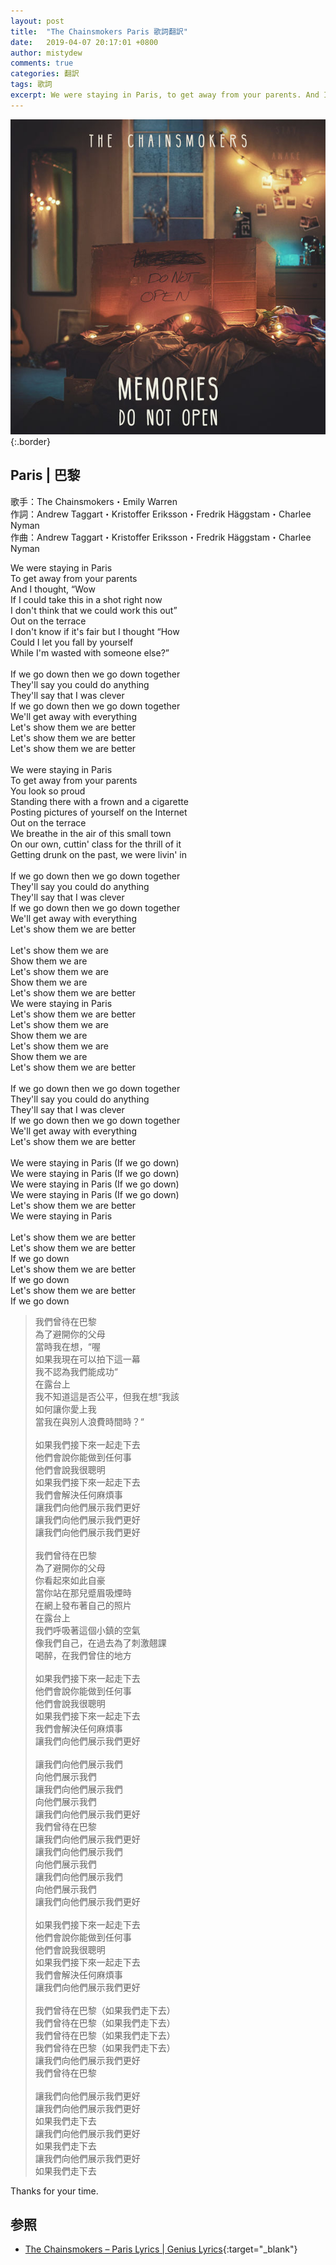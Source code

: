 ```yaml
---
layout: post
title:  "The Chainsmokers Paris 歌詞翻訳"
date:   2019-04-07 20:17:01 +0800
author: mistydew
comments: true
categories: 翻訳
tags: 歌詞
excerpt: We were staying in Paris, to get away from your parents. And I thought, “Wow if I could take this in a shot right now, I don't think that we could work this out”. Out on the terrace. I don't know if it's fair but I thought “How could I let you fall by yourself, while I'm wasted with someone else?”
---
```

![MEMORIES DO NOT OPEN](/images/cover/misc/MEMORIES%20DO%20NOT%20OPEN.jpg){:.border}

## Paris | 巴黎

歌手：The Chainsmokers・Emily Warren<br>
作詞：Andrew Taggart・Kristoffer Eriksson・Fredrik Häggstam・Charlee Nyman<br>
作曲：Andrew Taggart・Kristoffer Eriksson・Fredrik Häggstam・Charlee Nyman

<div class="lyric-original">
<p>
We were staying in Paris<br>
To get away from your parents<br>
And I thought, “Wow<br>
If I could take this in a shot right now<br>
I don't think that we could work this out”<br>
Out on the terrace<br>
I don't know if it's fair but I thought “How<br>
Could I let you fall by yourself<br>
While I'm wasted with someone else?”<br>
<br>
If we go down then we go down together<br>
They'll say you could do anything<br>
They'll say that I was clever<br>
If we go down then we go down together<br>
We'll get away with everything<br>
Let's show them we are better<br>
Let's show them we are better<br>
Let's show them we are better<br>
<br>
We were staying in Paris<br>
To get away from your parents<br>
You look so proud<br>
Standing there with a frown and a cigarette<br>
Posting pictures of yourself on the Internet<br>
Out on the terrace<br>
We breathe in the air of this small town<br>
On our own, cuttin' class for the thrill of it<br>
Getting drunk on the past, we were livin' in<br>
<br>
If we go down then we go down together<br>
They'll say you could do anything<br>
They'll say that I was clever<br>
If we go down then we go down together<br>
We'll get away with everything<br>
Let's show them we are better<br>
<br>
Let's show them we are<br>
Show them we are<br>
Let's show them we are<br>
Show them we are<br>
Let's show them we are better<br>
We were staying in Paris<br>
Let's show them we are better<br>
Let's show them we are<br>
Show them we are<br>
Let's show them we are<br>
Show them we are<br>
Let's show them we are better<br>
<br>
If we go down then we go down together<br>
They'll say you could do anything<br>
They'll say that I was clever<br>
If we go down then we go down together<br>
We'll get away with everything<br>
Let's show them we are better<br>
<br>
We were staying in Paris (If we go down)<br>
We were staying in Paris (If we go down)<br>
We were staying in Paris (If we go down)<br>
We were staying in Paris (If we go down)<br>
Let's show them we are better<br>
We were staying in Paris<br>
<br>
Let's show them we are better<br>
Let's show them we are better<br>
If we go down<br>
Let's show them we are better<br>
If we go down<br>
Let's show them we are better<br>
If we go down
</p>
</div>

<div class="lyric-translation">
<blockquote>
我們曾待在巴黎<br>
為了避開你的父母<br>
當時我在想，“喔<br>
如果我現在可以拍下這一幕<br>
我不認為我們能成功“<br>
在露台上<br>
我不知道這是否公平，但我在想“我該<br>
如何讓你愛上我<br>
當我在與別人浪費時間時？“<br>
<br>
如果我們接下來一起走下去<br>
他們會說你能做到任何事<br>
他們會說我很聰明<br>
如果我們接下來一起走下去<br>
我們會解決任何麻煩事<br>
讓我們向他們展示我們更好<br>
讓我們向他們展示我們更好<br>
讓我們向他們展示我們更好<br>
<br>
我們曾待在巴黎<br>
為了避開你的父母<br>
你看起來如此自豪<br>
當你站在那兒蹙眉吸煙時<br>
在網上發布著自己的照片<br>
在露台上<br>
我們呼吸著這個小鎮的空氣<br>
像我們自己，在過去為了刺激翹課<br>
喝醉，在我們曾住的地方<br>
<br>
如果我們接下來一起走下去<br>
他們會說你能做到任何事<br>
他們會說我很聰明<br>
如果我們接下來一起走下去<br>
我們會解決任何麻煩事<br>
讓我們向他們展示我們更好<br>
<br>
讓我們向他們展示我們<br>
向他們展示我們<br>
讓我們向他們展示我們<br>
向他們展示我們<br>
讓我們向他們展示我們更好<br>
我們曾待在巴黎<br>
讓我們向他們展示我們更好<br>
讓我們向他們展示我們<br>
向他們展示我們<br>
讓我們向他們展示我們<br>
向他們展示我們<br>
讓我們向他們展示我們更好<br>
<br>
如果我們接下來一起走下去<br>
他們會說你能做到任何事<br>
他們會說我很聰明<br>
如果我們接下來一起走下去<br>
我們會解決任何麻煩事<br>
讓我們向他們展示我們更好<br>
<br>
我們曾待在巴黎（如果我們走下去）<br>
我們曾待在巴黎（如果我們走下去）<br>
我們曾待在巴黎（如果我們走下去）<br>
我們曾待在巴黎（如果我們走下去）<br>
讓我們向他們展示我們更好<br>
我們曾待在巴黎<br>
<br>
讓我們向他們展示我們更好<br>
讓我們向他們展示我們更好<br>
如果我們走下去<br>
讓我們向他們展示我們更好<br>
如果我們走下去<br>
讓我們向他們展示我們更好<br>
如果我們走下去
</blockquote>
</div>

Thanks for your time.

## 参照

* [The Chainsmokers – Paris Lyrics \| Genius Lyrics](https://genius.com/The-chainsmokers-paris-lyrics){:target="_blank"}
